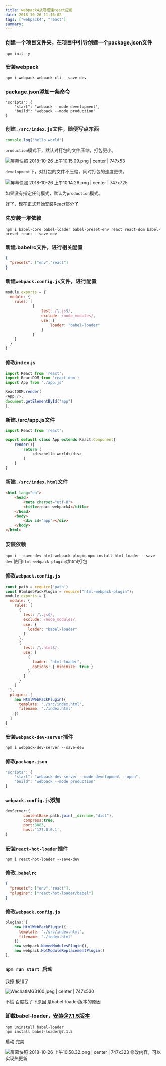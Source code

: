 ```yaml
---
title: webpack4从零搭建react应用
date: 2018-10-26 11:16:02
tags: ["webpack4", "react"]
summary: 
---
```

### 创建一个项目文件夹，在项目中引导创建一个package.json文件
```plain
npm init -y
```

### 安装webpack
```plain
npm i webpack webpack-cli --save-dev
```

### package.json添加一条命令
```plain
"scripts": {
    "start": "webpack --mode development",
    "build": "webpack --mode production"
}
```

### <span data-type="color" style="color:rgb(47, 47, 47)"><span data-type="background" style="background-color:rgb(255, 255, 255)">创建</span></span>`./src/index.js`<span data-type="color" style="color:rgb(47, 47, 47)"><span data-type="background" style="background-color:rgb(255, 255, 255)">文件，随便写点东西</span></span>
```javascript
console.log('hello world')
```

`production`<span data-type="color" style="color:rgb(47, 47, 47)"><span data-type="background" style="background-color:rgb(255, 255, 255)">模式下，默认对打包的文件压缩，打包更小。</span></span>


![屏幕快照 2018-10-26 上午10.15.09.png | center | 747x53](https://cdn.nlark.com/yuque/0/2018/png/115449/1540520128162-dd1d2569-d910-41f7-9cde-a96276a249a8.png "")


<span data-type="color" style="color:rgb(47, 47, 47)"><span data-type="background" style="background-color:rgb(255, 255, 255)"><code>development</code></span></span><span data-type="color" style="color:rgb(47, 47, 47)"><span data-type="background" style="background-color:rgb(255, 255, 255)">下，对打包的文件不压缩，同时打包的速度更快。</span></span>


![屏幕快照 2018-10-26 上午10.14.26.png | center | 747x725](https://cdn.nlark.com/yuque/0/2018/png/115449/1540520093779-9f52da5c-edb2-4580-9d24-2d7a0558d5fa.png "")


<span data-type="color" style="color:rgb(47, 47, 47)"><span data-type="background" style="background-color:rgb(255, 255, 255)">如果没有指定任何模式，默认为</span></span>`production`<span data-type="color" style="color:rgb(47, 47, 47)"><span data-type="background" style="background-color:rgb(255, 255, 255)">模式。</span></span>

好了，现在正式开始安装React部分了
### 先安装一堆依赖
```plain
npm i babel-core babel-loader babel-preset-env react react-dom babel-preset-react --save-dev
```

### <span data-type="color" style="color:rgb(47, 47, 47)"><span data-type="background" style="background-color:rgb(255, 255, 255)">新建</span></span>.babelrc<span data-type="color" style="color:rgb(47, 47, 47)"><span data-type="background" style="background-color:rgb(255, 255, 255)">文件，进行相关配置</span></span>
```json
{
  "presets": ["env","react"]
}
```

### <span data-type="color" style="color:rgb(47, 47, 47)"><span data-type="background" style="background-color:rgb(255, 255, 255)">新建</span></span>`webpack.config.js`<span data-type="color" style="color:rgb(47, 47, 47)"><span data-type="background" style="background-color:rgb(255, 255, 255)">文件，进行配置</span></span>
```javascript
module.exports = {
  module: {
    rules: [
			{
				test: /\.js$/,
				exclude: /node_modules/,
				use: {
					loader: "babel-loader"
				}
			}
    ]
  }
}
```

### <span data-type="color" style="color:rgb(47, 47, 47)"><span data-type="background" style="background-color:rgb(255, 255, 255)">修改index.js</span></span>
```javascript
import React from 'react';
import ReactDOM from 'react-dom';
import App from './app.js'

ReactDOM.render(
<App />,
document.getElementById("app")
);
```

### 新建./src/app.js文件
```javascript
import React from 'react';

export default class App extends React.Component{
	render(){ 
		return (
			<div>hello world</div>
		) 
	}
}
```

### <span data-type="color" style="color:rgb(47, 47, 47)"><span data-type="background" style="background-color:rgb(255, 255, 255)">新建</span></span>`./src/index.html`<span data-type="color" style="color:rgb(47, 47, 47)"><span data-type="background" style="background-color:rgb(255, 255, 255)">文件</span></span>
```html
<html lang="en">
	<head>
		<meta charset="utf-8">
		<title>react webpack4</title>
	</head>
	<body>
		<div id="app"></div>
	</body>
</html>
```

### <span data-type="color" style="color:rgb(47, 47, 47)"><span data-type="background" style="background-color:rgb(255, 255, 255)">安装依赖 </span></span>
`npm i --save-dev html-webpack-plugin`
`npm install html-loader --save-dev`
<span data-type="color" style="color:rgb(47, 47, 47)"><span data-type="background" style="background-color:rgb(255, 255, 255)">使用</span></span>`html-webpack-plugin`<span data-type="color" style="color:rgb(47, 47, 47)"><span data-type="background" style="background-color:rgb(255, 255, 255)">对html打包</span></span>

### <span data-type="color" style="color:rgb(47, 47, 47)"><span data-type="background" style="background-color:rgb(255, 255, 255)">修改</span></span>`webpack.config.js`
```javascript
const path = require('path')
const HtmlWebPackPlugin = require("html-webpack-plugin");
module.exports = {
  module: {
    rules: [
      {
        test: /\.js$/,
        exclude: /node_modules/,
        use: {
          loader: "babel-loader"
        }
      },
      {
        test: /\.html$/,
        use: [
          {
            loader: "html-loader",
            options: { minimize: true }
          }
        ]
      }
    ]
  },
  plugins: [
    new HtmlWebPackPlugin({
      template: "./src/index.html",
      filename: "./index.html"
    })
  ]
}
```

### 安装`webpack-dev-server`<span data-type="color" style="color:rgb(47, 47, 47)"><span data-type="background" style="background-color:rgb(255, 255, 255)">插件</span></span>
`npm i webpack-dev-server --save-dev`
### <span data-type="color" style="color:rgb(47, 47, 47)"><span data-type="background" style="background-color:rgb(255, 255, 255)">修改</span></span>`package.json`
```javascript
"scripts": {
    "start": "webpack-dev-server --mode development --open",
    "build": "webpack --mode production"
}
```

### `webpack.config.js`添加
```javascript
devServer:{
		contentBase:path.join(__dirname,"dist"),
		compress:true,
		port:8083,
		host:'127.0.0.1',
}
```

### 安装`react-hot-loader`<span data-type="color" style="color:rgb(47, 47, 47)"><span data-type="background" style="background-color:rgb(255, 255, 255)">插件</span></span>
`npm i react-hot-loader --save-dev`

### <span data-type="color" style="color:rgb(47, 47, 47)"><span data-type="background" style="background-color:rgb(255, 255, 255)">修改</span></span>`.babelrc`
```json
{
  "presets": ["env","react"],
  "plugins": ["react-hot-loader/babel"]
}
```

### <span data-type="color" style="color:rgb(47, 47, 47)"><span data-type="background" style="background-color:rgb(255, 255, 255)">修改</span></span>`webpack.config.js`
```javascript
plugins: [
    new HtmlWebPackPlugin({
      template: "./src/index.html",
      filename: "./index.html"
	}),
	new webpack.NamedModulesPlugin(),
    new webpack.HotModuleReplacementPlugin()
],
```

### `npm run start `启动
我擦 报错了


![WechatIMG3160.jpeg | center | 747x530](https://cdn.nlark.com/yuque/0/2018/jpeg/115449/1540522500861-3bad927b-e472-432f-b107-87b7c3d6e257.jpeg "")


不慌 百度找了下原因 是babel-loader版本的原因
### 卸载babel-loader，安装@7.1.5版本
```plain
npm uninstall babel-loader
npm install babel-loader@7.1.5
```

启动 完美


![屏幕快照 2018-10-26 上午10.58.32.png | center | 747x323](https://cdn.nlark.com/yuque/0/2018/png/115449/1540522790817-62583c24-a10e-46a4-b841-7f5912ddd0d8.png "")
修改内容，可以实现热更新
